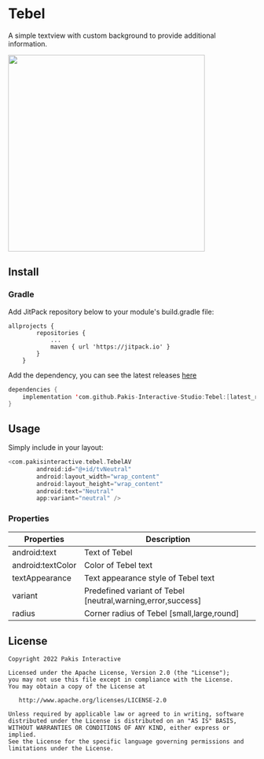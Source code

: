 # Tebel
A simple textview with custom background to provide additional information.

<img src="https://user-images.githubusercontent.com/19986771/180936364-c4050723-0123-4969-ac93-96593be4c546.png" width="400" />

## Install
### Gradle
Add JitPack repository below to your module's build.gradle file:
```
allprojects {
		repositories {
			...
			maven { url 'https://jitpack.io' }
		}
	}
```
Add the dependency, you can see the latest releases <a href="https://github.com/Pakis-Interactive-Studio/Tebel/releases">here</a>

``` Kotlin
dependencies {
    implementation 'com.github.Pakis-Interactive-Studio:Tebel:[latest_release]'
}
```

## Usage
Simply include in your layout:
``` Kotlin
<com.pakisinteractive.tebel.TebelAV
        android:id="@+id/tvNeutral"
        android:layout_width="wrap_content"
        android:layout_height="wrap_content"
        android:text="Neutral"
        app:variant="neutral" />
```

### Properties

| Properties  | Description |
| ------------- | ------------- |
| android:text  | Text of Tebel  |
| android:textColor  | Color of Tebel text  |
| textAppearance  | Text appearance style of Tebel text  |
| variant  | Predefined variant of Tebel [neutral,warning,error,success]  |
| radius  | Corner radius of Tebel [small,large,round]  |

## License
```
Copyright 2022 Pakis Interactive

Licensed under the Apache License, Version 2.0 (the "License");
you may not use this file except in compliance with the License.
You may obtain a copy of the License at

   http://www.apache.org/licenses/LICENSE-2.0

Unless required by applicable law or agreed to in writing, software
distributed under the License is distributed on an "AS IS" BASIS,
WITHOUT WARRANTIES OR CONDITIONS OF ANY KIND, either express or implied.
See the License for the specific language governing permissions and
limitations under the License.
```
